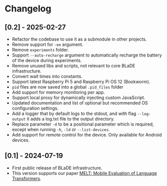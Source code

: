 # Changelog

## [0.2] - 2025-02-27

- Refactor the codebase to use it as a submodule in other projects.
- Remove support for `-ee` argument.
- Remove `experiments` folder.
- Support `--auto-recharge` argument to automatically recharge the battery of the device during experiments.
- Remove unused libs and scripts, not relevant to core BLaDE infrastructure.
- Convert wait times into constants.
- Support latest Raspberry Pi 5 and Raspberry Pi OS 12 (Bookworm).
- `pid` files are now saved into a global `.pid_files` folder
- Add support for memory monitoring per app.
- Support local proxy for dynamically injecting custom JavaScript.
- Updated documentation and list of optional but recommended OS configuration settings.
- Add a logger that by default logs to the stdout, and with flag `--log-output` it adds a log.txt file to the output directory. 
- Replace parameter `-d` to be a positional parameter which is required, except when running `-h`, `-ld` or `--list-devices`. 
- Add support for remote control for the device. Only available for Android devices.

## [0.1] - 2024-07-19

- First public release of BLaDE infrastructure.
- This version supports our paper [MELT: Mobile Evaluation of Language Transformers](https://github.com/brave-experiments/MELT-public).
